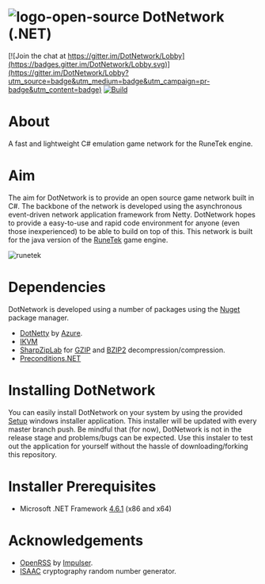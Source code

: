 # ![logo-open-source](https://github.com/jordanabrahambaws/DotNetwork/blob/master/logo.ico?raw=true) DotNetwork (.NET)
[![Join the chat at https://gitter.im/DotNetwork/Lobby](https://badges.gitter.im/DotNetwork/Lobby.svg)](https://gitter.im/DotNetwork/Lobby?utm_source=badge&utm_medium=badge&utm_campaign=pr-badge&utm_content=badge) [![Build](https://travis-ci.org/jordanabrahambaws/DotNetwork.svg?branch=master)](https://travis-ci.org/jordanabrahambaws/DotNetwork)

# About
A fast and lightweight C# emulation game network for the RuneTek engine.

# Aim
The aim for DotNetwork is to provide an open source game network built in C#. The backbone of the network is developed using the asynchronous event-driven network application framework from Netty. DotNetwork hopes to provide a easy-to-use and rapid code environment for anyone (even those inexperienced) to be able to build on top of this. This network is built for the java version of the [RuneTek](http://runescape.wikia.com/wiki/RuneTek) game engine.

![runetek](http://i.imgur.com/IeMKTqD.png)

# Dependencies
DotNetwork is developed using a number of packages using the [Nuget](https://www.nuget.org/) package manager.
- [DotNetty](https://github.com/Azure/DotNetty) by [Azure](https://github.com/Azure/).
- [IKVM](https://www.nuget.org/packages/IKVM/)
- [SharpZipLab](https://icsharpcode.github.io/SharpZipLib/) for [GZIP](https://en.wikipedia.org/wiki/Gzip) and [BZIP2](https://en.wikipedia.org/wiki/Bzip2) decompression/compression.
- [Preconditions.NET](https://www.nuget.org/packages/Preconditions.NET/)

# Installing DotNetwork
You can easily install DotNetwork on your system by using the provided [Setup](https://github.com/jordanabrahambaws/DotNetwork/blob/master/Installer/setup.msi) windows installer application. This installer will be updated with every master branch push. Be mindful that (for now), DotNetwork is not in the release stage and problems/bugs can be expected. Use this instaler to test out the application for yourself without the hassle of downloading/forking this repository.

# Installer Prerequisites
- Microsoft .NET Framework [4.6.1](https://www.microsoft.com/en-us/download/details.aspx?id=49981) (x86 and x64)

# Acknowledgements
- [OpenRSS](https://github.com/Impulser/OpenRSS) by [Impulser](https://github.com/Impulser).
- [ISAAC](http://www.burtleburtle.net/bob/rand/isaacafa.html) cryptography random number generator.
